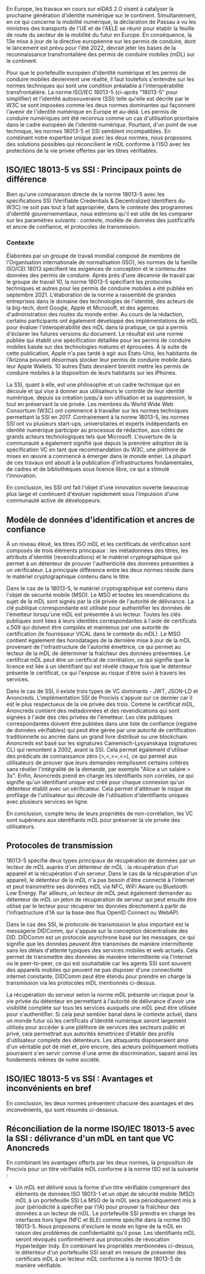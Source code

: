 En Europe, les travaux en cours sur eIDAS 2.0 visent à catalyser la prochaine génération d'identité numérique sur le continent. Simultanément, en ce qui concerne la mobilité numérique, la déclaration de Passau a vu les ministres des transports de l'UE et de l'AELE se réunir pour établir la feuille de route du secteur de la mobilité du futur en Europe. En conséquence, la 13e mise à jour de la directive européenne sur les permis de conduire, dont le lancement est prévu pour l'été 2022, devrait jeter les bases de la reconnaissance transfrontalière des permis de conduire mobiles (mDL) sur le continent.

Pour que le portefeuille européen d'identité numérique et les permis de conduire mobiles deviennent une réalité, il faut toutefois s'entendre sur les normes techniques qui sont une condition préalable à l'interopérabilité transfrontalière. La norme ISO/IEC 18013-5 (ci-après "18013-5" pour simplifier) et l'identité autosouveraine (SSI) telle qu'elle est décrite par le W3C se sont imposées comme les deux normes dominantes qui façonnent l'avenir de l'identité numérique en Europe et au-delà. Les permis de conduire numériques ont été reconnus comme un cas d'utilisation prioritaire dans le cadre européen de l'identité numérique. Pourtant, d'un point de vue technique, les normes 18013-5 et SSI semblent incompatibles. En combinant notre expertise unique avec les deux normes, nous proposons des solutions possibles qui réconcilient le mDL conforme à l'ISO avec les protections de la vie privée offertes par les titres vérifiables.

## ISO/IEC 18013-5 vs SSI : Principaux points de différence

Bien qu'une comparaison directe de la norme 18013-5 avec les spécifications SSI (Verifiable Credentials & Decentralized Identifiers du W3C) ne soit pas tout à fait appropriée, dans le contexte des programmes d'identité gouvernementaux, nous estimons qu'il est utile de les comparer sur les paramètres suivants : contexte, modèle de données des justificatifs et ancre de confiance, et protocoles de transmission.

### Contexte
Élaborées par un groupe de travail mondial composé de membres de l'Organisation internationale de normalisation (ISO), les normes de la famille ISO/CEI 18013 spécifient les exigences de conception et le contenu des données des permis de conduire. Après près d'une décennie de travail par le groupe de travail 10, la norme 18013-5 spécifiant les protocoles techniques et autres pour les permis de conduire mobiles a été publiée en septembre 2021. L'élaboration de la norme a rassemblé de grandes entreprises dans le domaine des technologies de l'identité, des acteurs de la big-tech, dont Google, Apple et Microsoft, et des agences d'administration des routes du monde entier. Au cours de la rédaction, certains participants ont également développé des implémentations de mDL pour évaluer l'interopérabilité des mDL dans la pratique, ce qui a permis d'éclairer les futures versions du document. Le résultat est une norme publiée qui établit une spécification détaillée pour les permis de conduire mobiles basée sur des technologies matures et éprouvées. À la suite de cette publication, Apple n'a pas tardé à agir aux États-Unis, les habitants de l'Arizona pouvant désormais stocker leur permis de conduire mobile dans leur Apple Wallets. 10 autres États devraient bientôt mettre les permis de conduire mobiles à la disposition de leurs habitants sur les iPhones.

La SSI, quant à elle, est une philosophie et un cadre technique qui en découle et qui vise à donner aux utilisateurs le contrôle de leur identité numérique, depuis sa création jusqu'à son utilisation et sa suppression, le tout en préservant la vie privée. Les membres du World Wide Web Consortium (W3C) ont commencé à travailler sur les normes techniques permettant la SSI en 2017. Contrairement à la norme 18013-5, les normes SSI ont vu plusieurs start-ups, universitaires et experts indépendants en identité numérique participer au processus de rédaction, aux côtés de grands acteurs technologiques tels que Microsoft. L'ouverture de la communauté a également signifié que depuis la première adoption de la spécification VC en tant que recommandation du W3C, une pléthore de mises en œuvre a commencé à émerger dans le monde entier. La plupart de ces travaux ont abouti à la publication d'infrastructures fondamentales, de cadres et de bibliothèques sous licence libre, ce qui a stimulé l'innovation.

En conclusion, les SSI ont fait l'objet d'une innovation ouverte beaucoup plus large et continuent d'évoluer rapidement sous l'impulsion d'une communauté active de développeurs.

## Modèle de données d'identification et ancres de confiance

À un niveau élevé, les titres ISO mDL et les certificats de vérification sont composés de trois éléments principaux : les métadonnées des titres, les attributs d'identité (revendications) et le matériel cryptographique qui permet à un détenteur de prouver l'authenticité des données présentées à un vérificateur. La principale différence entre les deux normes réside dans le matériel cryptographique contenu dans le titre.

Dans le cas de la 18013-5, le matériel cryptographique est contenu dans l'objet de sécurité mobile (MSO). Le MSO et toutes les revendications du sujet de la mDL sont signés par la clé privée de l'autorité de délivrance. La clé publique correspondante est utilisée pour authentifier les données de l'émetteur lorsqu'une mDL est présentée à un lecteur. Toutes les clés publiques sont liées à leurs identités correspondantes à l'aide de certificats x.509 qui doivent être compilés et maintenus par une autorité de certification (le fournisseur VICAL dans le contexte du mDL). Le MSO contient également des horodatages de la dernière mise à jour de la mDL provenant de l'infrastructure de l'autorité émettrice, ce qui permet au lecteur de la mDL de déterminer la fraîcheur des données présentées. Le certificat mDL peut être un certificat de corrélation, ce qui signifie que la licence est liée à un identifiant qui est révélé chaque fois que le détenteur présente le certificat, ce qui l'expose au risque d'être suivi à travers les services.

Dans le cas de SSI, il existe trois types de VC dominants - JWT, JSON-LD et Anoncreds. L'implémentation SSI de Procivis s'appuie sur ce dernier car il est le plus respectueux de la vie privée des trois. Comme le certificat mDL, Anoncreds contient des métadonnées et des revendications qui sont signées à l'aide des clés privées de l'émetteur. Les clés publiques correspondantes doivent être publiées dans une liste de confiance (registre de données vérifiables) qui peut être gérée par une autorité de certification traditionnelle ou ancrée dans un grand livre distribué ou une blockchain. Anoncreds est basé sur les signatures Camenisch-Lysyanskaya (signatures CL) qui remontent à 2002, avant la SSI. Cela permet également d'utiliser des prédicats de connaissance zéro (>,<,>=,<=), ce qui permet aux utilisateurs de prouver que leurs demandes remplissent certains critères sans révéler l'intégralité de la demande, par exemple "Alice a un salaire > 3x". Enfin, Anoncreds prend en charge les identifiants non corrélés, ce qui signifie qu'un identifiant unique est créé pour chaque connexion qu'un détenteur établit avec un vérificateur. Cela permet d'atténuer le risque de profilage de l'utilisateur qui découle de l'utilisation d'identifiants uniques avec plusieurs services en ligne.

En conclusion, compte tenu de leurs propriétés de non-corrélation, les VC sont supérieurs aux identifiants mDL pour préserver la vie privée des utilisateurs.

## Protocoles de transmission

18013-5 spécifie deux types principaux de récupération de données par un lecteur de mDL auprès d'un détenteur de mDL : la récupération d'un appareil et la récupération d'un serveur. Dans le cas de la récupération d'un appareil, le détenteur de la mDL n'a pas besoin d'être connecté à l'internet et peut transmettre ses données mDL via NFC, WiFi Aware ou Bluetooth Low Energy. Par ailleurs, un lecteur de mDL peut également demander au détenteur de mDL un jeton de récupération de serveur qui peut ensuite être utilisé par le lecteur pour récupérer les données directement à partir de l'infrastructure d'IA sur la base des flux OpenID Connect ou WebAPI.

Dans le cas des SSI, le protocole de transmission le plus important est la messagerie DIDComm, qui s'appuie sur la conception décentralisée des DID. DIDComm est un protocole asynchrone basé sur les messages, ce qui signifie que les données peuvent être transmises de manière intermittente sans les délais d'attente typiques des services mobiles et web actuels. Cela permet de transmettre des données de manière intermittente via l'internet ou le peer-to-peer, ce qui est souhaitable car les agents SSI sont souvent des appareils mobiles qui peuvent ne pas disposer d'une connectivité internet constante. DIDComm peut être étendu pour prendre en charge la transmission via les protocoles mDL mentionnés ci-dessus.

La récupération du serveur selon la norme mDL présente un risque pour la vie privée du détenteur en permettant à l'autorité de délivrance d'avoir une visibilité complète sur tous les services auxquels une mDL peut être utilisée pour s'authentifier. Si cela peut sembler banal dans le contexte actuel, dans un monde futur où les certificats d'identité numérique seront largement utilisés pour accéder à une pléthore de services des secteurs public et privé, cela permettrait aux autorités émettrices d'établir des profils d'utilisateur complets des détenteurs. Les attaquants disposeraient ainsi d'un véritable pot de miel et, pire encore, des acteurs politiquement motivés pourraient s'en servir comme d'une arme de discrimination, sapant ainsi les fondements mêmes de notre société.

## ISO/IEC 18013-5 vs SSI : Avantages et inconvénients en bref

En conclusion, les deux normes présentent chacune des avantages et des inconvénients, qui sont résumés ci-dessous.



## Réconciliation de la norme ISO/IEC 18013-5 avec la SSI : délivrance d'un mDL en tant que VC Anoncreds

En combinant les avantages offerts par les deux normes, la proposition de Procivis pour un titre vérifiable mDL conforme à la norme ISO est la suivante :

* Un mDL est délivré sous la forme d'un titre vérifiable comprenant des éléments de données ISO 18013-1 et un objet de sécurité mobile (MSO) mDL à un portefeuille SSI
Le MSO de la mDL sera périodiquement mis à jour (périodicité à spécifier par l'IA) pour prouver la fraîcheur des données à un lecteur de mDL.
Le portefeuille SSI prendra en charge les interfaces hors ligne (NFC et BLE) comme spécifié dans la norme ISO 18013-5.
Nous proposons d'exclure le mode en ligne de la mDL en raison des problèmes de confidentialité qu'il pose.
Les identifiants mDL seront révoqués conformément aux protocoles de révocation Hyperledger Indy.
En combinant les propriétés mentionnées ci-dessus, le détenteur d'un portefeuille SSI serait en mesure de présenter des certificats mDL à un lecteur mDL conforme à la norme 18013-5 de manière vérifiable.

